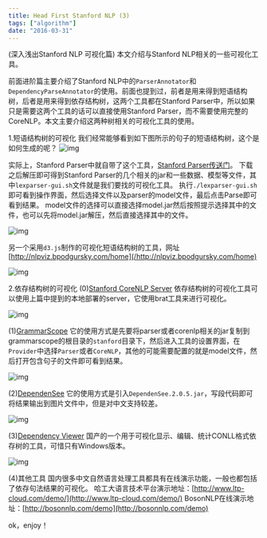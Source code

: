 ```yaml
---
title: Head First Stanford NLP (3)
tags: ["algorithm"]
date: "2016-03-31"
---
```


(深入浅出Stanford NLP 可视化篇) 本文介绍与Stanford NLP相关的一些可视化工具。<!--more-->

前面进阶篇主要介绍了Stanford NLP中的`ParserAnnotator`和`DependencyParseAnnotator`的使用。前面也提到过，前者是用来得到短语结构树，后者是用来得到依存结构树，这两个工具都在Stanford Parser中，所以如果只是需要这两个工具的话可以直接使用Stanford Parser，而不需要使用完整的CoreNLP。本文主要介绍这两种树相关的可视化工具的使用。

1.短语结构树的可视化
我们经常能够看到如下图所示的句子的短语结构树，这个是如何生成的呢？
![img](/images/stanfordnlp_tree.png)

实际上，Stanford Parser中就自带了这个工具，[Stanford Parser传送门](http://nlp.stanford.edu/software/lex-parser.shtml)。
下载之后解压即可得到Stanford Parser的几个相关的jar和一些数据、模型等文件，其中`lexparser-gui.sh`文件就是我们要找的可视化工具。
执行`./lexparser-gui.sh`即可看到操作界面，然后选择文件以及parser的model文件，最后点击Parse即可看到结果。
model文件的选择可以直接选择model.jar然后按照提示选择其中的文件，也可以先将model.jar解压，然后直接选择其中的文件。

![img](/images/parser.png)

另一个采用`d3.js`制作的可视化短语结构树的工具，网址[http://nlpviz.bpodgursky.com/home](/http://nlpviz.bpodgursky.com/home)

![img](/images/corenlpviz.png)

2.依存结构树的可视化
(0)[Stanford CoreNLP Server](/blog/2016/03/30/Stanford-NLP/)
依存结构树的可视化工具可以使用上篇中提到的本地部署的server，它使用brat工具来进行可视化。

![img](/images/stanfordnlp_online.png)

(1)[GrammarScope](http://grammarscope.sourceforge.net/)
它的使用方式是先要将parser或者corenlp相关的jar复制到grammarscope的根目录的`stanford`目录下，然后进入工具的设置界面，在`Provider`中选择`Parser`或者`CoreNLP`，其他的可能需要配置的就是model文件，然后打开包含句子的文件即可看到结果。

![img](/images/grammarscope.png)

(2)[DependenSee](http://chaoticity.com/dependensee-a-dependency-parse-visualisation-tool/)
它的使用方式是引入`DependenSee.2.0.5.jar`，写段代码即可将结果输出到图片文件中，但是对中文支持较差。

![img](/images/DependenSee.png)

(3)[Dependency Viewer](http://nlp.nju.edu.cn/tanggc/tools/DependencyViewer.html)
国产的一个用于可视化显示、编辑、统计CONLL格式依存树的工具，可惜只有Windows版本。

![img](/images/dependencyViewer.png)

(4)其他工具
国内很多中文自然语言处理工具都具有在线演示功能，一般也都包括了依存句法结果的可视化。
哈工大语言技术平台演示地址：[http://www.ltp-cloud.com/demo/](http://www.ltp-cloud.com/demo/)
BosonNLP在线演示地址：[http://bosonnlp.com/demo](http://bosonnlp.com/demo)

ok，enjoy！
